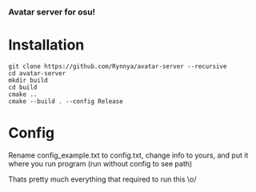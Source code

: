 ### Avatar server for osu!

# Installation
```
git clone https://github.com/Rynnya/avatar-server --recursive
cd avatar-server
mkdir build
cd build
cmake ..
cmake --build . --config Release
```

# Config
Rename config_example.txt to config.txt, change info to yours, and put it where you run program (run without config to see path)

Thats pretty much everything that required to run this \o/
